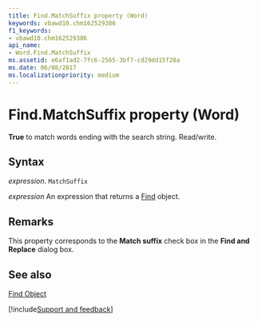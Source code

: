 ```yaml
---
title: Find.MatchSuffix property (Word)
keywords: vbawd10.chm162529386
f1_keywords:
- vbawd10.chm162529386
api_name:
- Word.Find.MatchSuffix
ms.assetid: e6af1ad2-7fc6-2565-3bf7-cd29dd15f28a
ms.date: 06/08/2017
ms.localizationpriority: medium
---
```



# Find.MatchSuffix property (Word)

 **True** to match words ending with the search string. Read/write.


## Syntax

_expression_. `MatchSuffix`

 _expression_ An expression that returns a [Find](./Word.Find.md) object.


## Remarks

This property corresponds to the **Match suffix** check box in the **Find and Replace** dialog box.


## See also


[Find Object](Word.Find.md)

[!include[Support and feedback](~/includes/feedback-boilerplate.md)]